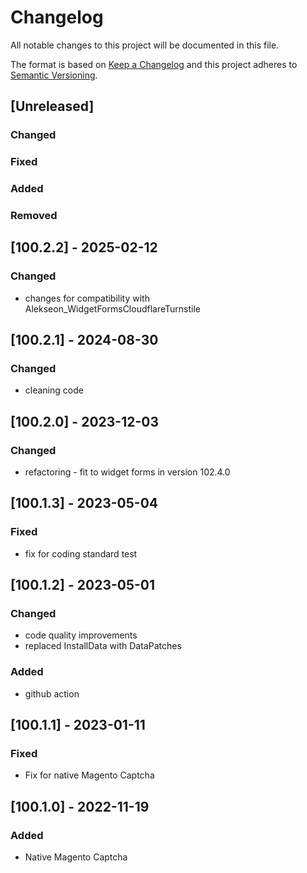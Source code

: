 # Changelog
All notable changes to this project will be documented in this file.

The format is based on [Keep a Changelog](http://keepachangelog.com/en/1.0.0/)
and this project adheres to [Semantic Versioning](http://semver.org/spec/v2.0.0.html).

## [Unreleased]
### Changed
### Fixed
### Added
### Removed

## [100.2.2] - 2025-02-12
### Changed
- changes for compatibility with Alekseon_WidgetFormsCloudflareTurnstile

## [100.2.1] - 2024-08-30
### Changed
- cleaning code

## [100.2.0] - 2023-12-03
### Changed
- refactoring - fit to widget forms in version 102.4.0

## [100.1.3] - 2023-05-04
### Fixed
- fix for coding standard test

## [100.1.2] - 2023-05-01
### Changed
- code quality improvements
- replaced InstallData with DataPatches
### Added
- github action

## [100.1.1] - 2023-01-11
### Fixed
- Fix for native Magento Captcha

## [100.1.0] - 2022-11-19
### Added
- Native Magento Captcha


